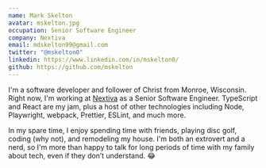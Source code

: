 ```yaml
---
name: Mark Skelton
avatar: mskelton.jpg
occupation: Senior Software Engineer
company: Nextiva
email: mdskelton99@gmail.com
twitter: "@mskelton0"
linkedin: https://www.linkedin.com/in/mskelton0/
github: https://github.com/mskelton
---
```


I'm a software developer and follower of Christ from Monroe, Wisconsin. Right
now, I'm working at [Nextiva](https://www.nextiva.com) as a Senior Software
Engineer. TypeScript and React are my jam, plus a host of other technologies
including Node, Playwright, webpack, Prettier, ESLint, and much more.

In my spare time, I enjoy spending time with friends, playing disc golf, coding
(why not), and remodeling my house. I'm both an extrovert and a nerd, so I'm
more than happy to talk for long periods of time with my family about tech, even
if they don’t understand. 😂
